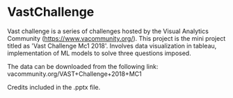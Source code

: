 # VastChallenge
Vast challenge is a series of challenges hosted by the Visual Analytics Community (https://www.vacommunity.org/). This project is the mini project titled as 'Vast Challenge Mc1 2018'.  Involves data visualization in tableau, implementation of ML models to solve three questions imposed.

The data can be downloaded from the following link: vacommunity.org/VAST+Challenge+2018+MC1

Credits included in the .pptx file.

